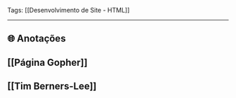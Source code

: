 
Tags: [[Desenvolvimento de Site - HTML]]

----

## 🌐 Anotações

## [[Página Gopher]]
## [[Tim Berners-Lee]]
